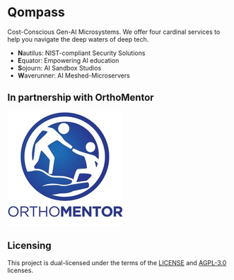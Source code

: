 # Qompass
Cost-Conscious Gen-AI Microsystems. We offer four cardinal services to help you navigate the deep waters of deep tech. 

- **N**autilus: NIST-compliant Security Solutions 
- **E**quator: Empowering AI education 
- **S**ojourn: AI Sandbox Studios
- **W**averunner: AI Meshed-Microservers

## In partnership with OrthoMentor
![OM Image](OM.jpeg)

## Licensing
This project is dual-licensed under the terms of the [LICENSE](LICENSE) and [AGPL-3.0](LICENSE-AGPL) licenses.
